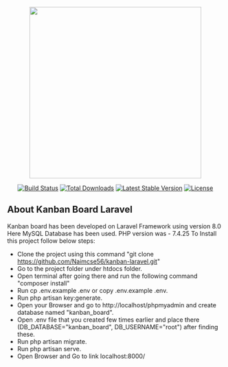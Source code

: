 <p align="center"><a href="https://laravel.com" target="_blank"><img src="https://raw.githubusercontent.com/laravel/art/master/logo-lockup/5%20SVG/2%20CMYK/1%20Full%20Color/laravel-logolockup-cmyk-red.svg" width="400"></a></p>

<p align="center">
<a href="https://travis-ci.org/laravel/framework"><img src="https://travis-ci.org/laravel/framework.svg" alt="Build Status"></a>
<a href="https://packagist.org/packages/laravel/framework"><img src="https://img.shields.io/packagist/dt/laravel/framework" alt="Total Downloads"></a>
<a href="https://packagist.org/packages/laravel/framework"><img src="https://img.shields.io/packagist/v/laravel/framework" alt="Latest Stable Version"></a>
<a href="https://packagist.org/packages/laravel/framework"><img src="https://img.shields.io/packagist/l/laravel/framework" alt="License"></a>
</p>

## About Kanban Board Laravel

Kanban board has been developed on Laravel Framework using version 8.0
Here MySQL Database has been used.
PHP version was - 7.4.25
To Install this project follow below steps:

- Clone the project using this command "git clone https://github.com/Naimcse56/kanban-laravel.git"
- Go to the project folder under htdocs folder.
- Open terminal after going there and run the following command "composer install"
- Run cp .env.example .env or copy .env.example .env.
- Run php artisan key:generate.
- Open your Browser and go to http://localhost/phpmyadmin and create database named "kanban_board".
- Open .env file that you created few times earlier and place there (DB_DATABASE="kanban_board", DB_USERNAME="root") after finding these.
- Run php artisan migrate.
- Run php artisan serve.
- Open Browser and Go to link localhost:8000/
